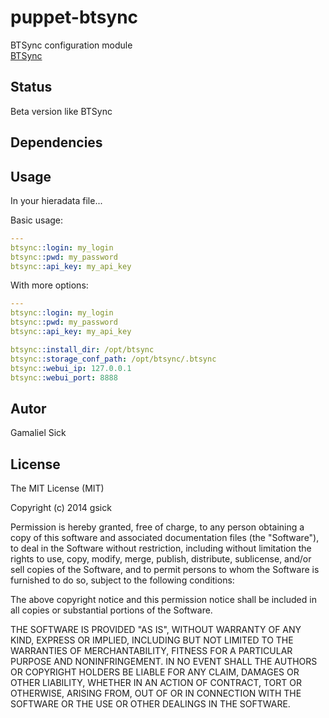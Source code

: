 puppet-btsync
=============

BTSync configuration module<br />
[BTSync](http://www.bittorrent.com/intl/en/sync)<br />

## Status
Beta version like BTSync

## Dependencies

## Usage
In your hieradata file...

Basic usage:
```yaml
---
btsync::login: my_login
btsync::pwd: my_password
btsync::api_key: my_api_key
```

With more options:
```yaml
---
btsync::login: my_login
btsync::pwd: my_password
btsync::api_key: my_api_key

btsync::install_dir: /opt/btsync
btsync::storage_conf_path: /opt/btsync/.btsync
btsync::webui_ip: 127.0.0.1
btsync::webui_port: 8888
```

## Autor

Gamaliel Sick

## License

The MIT License (MIT)

Copyright (c) 2014 gsick

Permission is hereby granted, free of charge, to any person obtaining a copy
of this software and associated documentation files (the "Software"), to deal
in the Software without restriction, including without limitation the rights
to use, copy, modify, merge, publish, distribute, sublicense, and/or sell
copies of the Software, and to permit persons to whom the Software is
furnished to do so, subject to the following conditions:

The above copyright notice and this permission notice shall be included in all
copies or substantial portions of the Software.

THE SOFTWARE IS PROVIDED "AS IS", WITHOUT WARRANTY OF ANY KIND, EXPRESS OR
IMPLIED, INCLUDING BUT NOT LIMITED TO THE WARRANTIES OF MERCHANTABILITY,
FITNESS FOR A PARTICULAR PURPOSE AND NONINFRINGEMENT. IN NO EVENT SHALL THE
AUTHORS OR COPYRIGHT HOLDERS BE LIABLE FOR ANY CLAIM, DAMAGES OR OTHER
LIABILITY, WHETHER IN AN ACTION OF CONTRACT, TORT OR OTHERWISE, ARISING FROM,
OUT OF OR IN CONNECTION WITH THE SOFTWARE OR THE USE OR OTHER DEALINGS IN THE
SOFTWARE.
